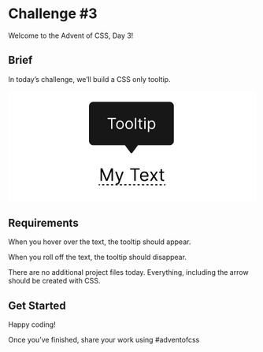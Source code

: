 # Challenge #3
Welcome to the Advent of CSS, Day 3!

## Brief
In today’s challenge, we’ll build a CSS only tooltip.

![alt text](image.png)

## Requirements
When you hover over the text, the tooltip should appear.

When you roll off the text, the tooltip should disappear.

There are no additional project files today. Everything, including the arrow should be created with CSS.

## Get Started
Happy coding!

Once you’ve finished, share your work using #adventofcss
